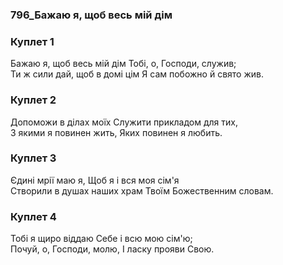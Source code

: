 ### 796_Бажаю я, щоб весь мій дім
### Куплет 1
Бажаю я, щоб весь мій дім Тобі, о, Господи, служив; <br/>Ти ж сили дай, щоб в домі цім Я сам побожно й свято жив.
### Куплет 2
Допоможи в ділах моїх Служити прикладом для тих, <br/>З якими я повинен жить, Яких повинен я любить.
### Куплет 3
Єдині мрії маю я, Щоб я і вся моя сім'я <br/>Створили в душах наших храм Твоїм Божественним словам.
### Куплет 4
Тобі я щиро віддаю Себе і всю мою сім'ю; <br/>Почуй, о, Господи, молю, І ласку прояви Свою.

